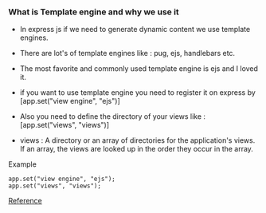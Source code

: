 ### What is Template engine and why we use it

- In express js if we need to generate dynamic content we use template engines.
- There are lot's of template engines like : pug, ejs, handlebars etc.
- The most favorite and commonly used template engine is ejs and I loved it.
- if you want to use template engine you need to register it on express by
  [app.set("view engine", "ejs")]
- Also you need to define the directory of your views like : [app.set("views", "views")]

- views : A directory or an array of directories for the application's views. If an array, the views are looked up in the order they occur in the array.

Example

```
app.set("view engine", "ejs");
app.set("views", "views");
```

[Reference](https://expressjs.com/en/api.html#app.set:~:text=production%2C%20otherwise%20undefined.-,view%20engine,-String)
